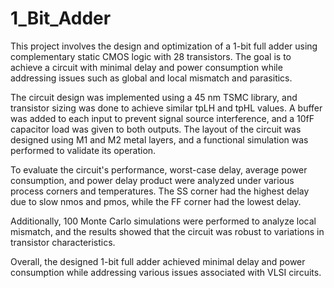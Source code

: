# 1_Bit_Adder

This project involves the design and optimization of a 1-bit full adder using complementary static CMOS logic with 28 transistors. The goal is to achieve a circuit with minimal delay and power consumption while addressing issues such as global and local mismatch and parasitics.

The circuit design was implemented using a 45 nm TSMC library, and transistor sizing was done to achieve similar tpLH and tpHL values. A buffer was added to each input to prevent signal source interference, and a 10fF capacitor load was given to both outputs. The layout of the circuit was designed using M1 and M2 metal layers, and a functional simulation was performed to validate its operation.

To evaluate the circuit's performance, worst-case delay, average power consumption, and power delay product were analyzed under various process corners and temperatures. The SS corner had the highest delay due to slow nmos and pmos, while the FF corner had the lowest delay.

Additionally, 100 Monte Carlo simulations were performed to analyze local mismatch, and the results showed that the circuit was robust to variations in transistor characteristics.

Overall, the designed 1-bit full adder achieved minimal delay and power consumption while addressing various issues associated with VLSI circuits.
